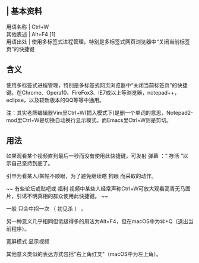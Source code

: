 |  **基本资料**  
---  
用语名称  |  Ctrl+W   
其他表述  |  Alt+F4  [1]   
用语出处  |  使用多标签式进程管理，特别是多标签式网页浏览器中“关闭当前标签页”的快捷键   
  
  

##  含义

使用多标签式进程管理，特别是多标签式网页浏览器中“关闭当前标签页”的快捷键。在Chrome、Opera10、FireFox3、IE7或以上等浏览器，notepad++，eclipse，以及较新版本的QQ等等中通用。

注：其实老牌编辑器Vim里Ctrl+W(插入模式下)是删一个单词的意思，Notepad2-mod里Ctrl+W是切换自动换行显示模式，而Emacs里Ctrl+W则是剪切。

##  用法

如果观看某个视频直到最后一秒而没有使用此快捷键，可发射  弹幕  ：“  存活  ”以示自己坚持到底了。

引申为看某人/某帖不顺眼，为了避免继续瞎  狗眼  而采取的动作。

~~ 有些论坛或贴吧或  福利  视频中某些人经常声称Ctrl+W可放大观看高青无马图片，引诱不明真相的群众使用此快捷键。  ~~

一般  只会中招一次  （  初见杀  ）  。

另一种意义几乎相同但低级得多的用法为Alt+F4，但在macOS中为⌘+Q（退出当前程序）。

宽屏模式  显示视频

其他意义类似的表达方式包括"右上角红叉"（macOS中为左上角）。

  